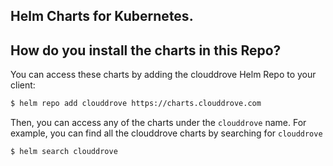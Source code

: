 ## Helm Charts for Kubernetes.

## How do you install the charts in this Repo?

You can access these charts by adding the clouddrove Helm Repo to your client:

```bash
$ helm repo add clouddrove https://charts.clouddrove.com
```

Then, you can access any of the charts under the `clouddrove` name. For example, you can find all the clouddrove charts by
searching for `clouddrove`

```bash
$ helm search clouddrove
```
